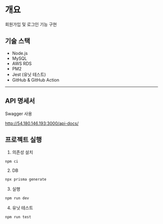 # 개요

회원가입 및 로그인 기능 구현

## 기술 스택

- Node.js
- MySQL
- AWS RDS
- PM2
- Jest (유닛 테스트)
- GitHub & GitHub Action

---

## API 명세서

Swagger 사용

http://54.180.146.193:3000/api-docs/


## 프로젝트 실행
1. 의존성 설치
```
npm ci
```

2. DB
```
npx prisma generate
```

3. 실행
```
npm run dev
```

4. 유닛 테스트
```
npm run test
```
